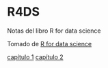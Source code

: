 # R4DS
Notas del libro R for data science


Tomado de [R for data science](https://r4ds.hadley.nz)

[capítulo 1](https://rpubs.com/Matiu9714/1105263)
[capítulo 2](https://rpubs.com/Matiu9714/1112749)
